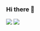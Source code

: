 ### Hi there 👋

<!--
**fumamatsuno/fumamatsuno** is a ✨ _special_ ✨ repository because its `README.md` (this file) appears on your GitHub profile.

Here are some ideas to get you started:

- 🔭 I’m currently working on ... Laravel, React, TypeScript, Swift, PHP
- 🌱 I’m currently learning ... Golang, Flatter
-->

![](https://github-readme-stats.vercel.app/api?username={fumamatsuno})
![](https://github-readme-stats.vercel.app/api/top-langs/?username={fumamatsuno})

